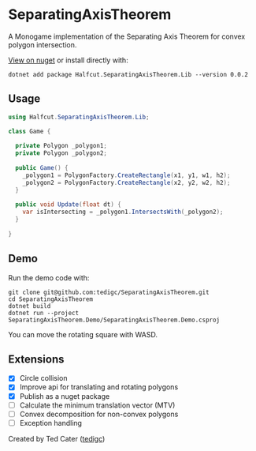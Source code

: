 # SeparatingAxisTheorem

A Monogame implementation of the Separating Axis Theorem for convex polygon intersection.

[View on nuget](https://www.nuget.org/packages/Halfcut.SeparatingAxisTheorem.Lib/) or install directly with:

```shell
dotnet add package Halfcut.SeparatingAxisTheorem.Lib --version 0.0.2
```

## Usage

```c#
using Halfcut.SeparatingAxisTheorem.Lib;

class Game {
 
  private Polygon _polygon1;
  private Polygon _polygon2;
    
  public Game() {
    _polygon1 = PolygonFactory.CreateRectangle(x1, y1, w1, h2);
    _polygon2 = PolygonFactory.CreateRectangle(x2, y2, w2, h2);
  }
    
  public void Update(float dt) {
    var isIntersecting = _polygon1.IntersectsWith(_polygon2);
  }
    
}
```

## Demo

Run the demo code with:

```shell
git clone git@github.com:tedigc/SeparatingAxisTheorem.git
cd SeparatingAxisTheorem
dotnet build
dotnet run --project SeparatingAxisTheorem.Demo/SeparatingAxisTheorem.Demo.csproj
```

You can move the rotating square with WASD.

## Extensions

- [x] Circle collision
- [x] Improve api for translating and rotating polygons
- [x] Publish as a nuget package
- [ ] Calculate the minimum translation vector (MTV)
- [ ] Convex decomposition for non-convex polygons
- [ ] Exception handling

Created by Ted Cater ([tedigc](https://github.com/tedigc))
